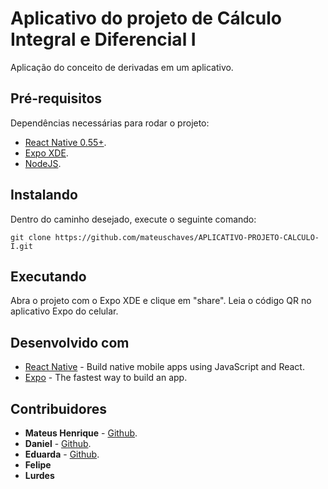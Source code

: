 # Aplicativo do projeto de Cálculo Integral e Diferencial I

Aplicação do conceito de derivadas em um aplicativo.


## Pré-requisitos

Dependências necessárias para rodar o projeto: 

* [React Native 0.55+](https://facebook.github.io/react-native/).
* [Expo XDE](https://expo.io/learn).
* [NodeJS](https://nodejs.org/en/).


## Instalando
Dentro do caminho desejado, execute o seguinte comando: 

```
git clone https://github.com/mateuschaves/APLICATIVO-PROJETO-CALCULO-I.git
```

## Executando
Abra o projeto com o Expo XDE e clique em "share".
Leia o código QR no aplicativo Expo do celular.

## Desenvolvido com

* [React Native](https://facebook.github.io/react-native/) - Build native mobile apps using JavaScript and React.
* [Expo](https://expo.io/) - The fastest way to build an app.

## Contribuidores

* **Mateus Henrique** -  [Github](https://github.com/mateuschaves).
* **Daniel** - [Github](https://github.com/danielrabchi).
* **Eduarda** - [Github](https://github.com/eduardax).
* **Felipe**
* **Lurdes**
